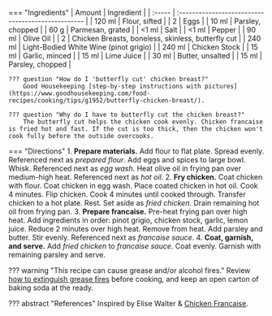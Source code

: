 === "Ingredients"
    | Amount | Ingredient                                         |
    | :----- | :------------------------------------------------- |
    | 120 ml | Flour, sifted                                      |
    | 2      | Eggs                                               |
    | 10 ml  | Parsley, chopped                                   |
    | 60 g   | Parmesan, grated                                   |
    | <1 ml  | Salt                                               |
    | <1 ml  | Pepper                                             |
    | 90 ml  | Olive Oil                                          |
    | 2      | Chicken Breasts, boneless, skinless, butterfly cut |
    | 240 ml | Light-Bodied White Wine (pinot grigio)             |
    | 240 ml | Chicken Stock                                      |
    | 15 ml  | Garlic, minced                                     |
    | 15 ml  | Lime Juice                                         |
    | 30 ml  | Butter, unsalted                                   |
    | 15 ml  | Parsley, chopped                                   |

    ??? question "How do I 'butterfly cut' chicken breast?"
        Good Housekeeping [step-by-step instructions with pictures](https://www.goodhousekeeping.com/food-recipes/cooking/tips/g1952/butterfly-chicken-breast/).

    ??? question "Why do I have to butterfly cut the chicken breast?"
        The butterfly cut helps the chicken cook evenly. Chicken francaise is fried hot and fast. If the cut is too thick, then the chicken won't cook fully before the outside overcooks.

=== "Directions"
    1. **Prepare materials.** Add flour to flat plate. Spread evenly. Referenced next as *prepared flour*. Add eggs and spices to large bowl. Whisk. Referenced next as *egg wash*. Heat olive oil in frying pan over medium-high heat. Referenced next as *hot oil*.
    2. **Fry chicken.** Coat chicken with flour. Coat chicken in egg wash. Place coated chicken in hot oil. Cook 4 minutes. Flip chicken. Cook 4 minutes until cooked through. Transfer chicken to a hot plate. Rest. Set aside as *fried chicken*. Drain remaining hot oil from frying pan.
    3. **Prepare francaise.** Pre-heat frying pan over high heat. Add ingredients in order: pinot grigio, chicken stock, garlic, lemon juice. Reduce 2 minutes over high heat. Remove from heat. Add parsley and butter. Stir evenly. Referenced next as *francaise sauce*.
    4. **Coat, garnish, and serve.** Add *fried chicken* to *francaise sauce*. Coat evenly. Garnish with remaining parsley and serve.


??? warning "This recipe can cause grease and/or alcohol fires."
    Review [how to extinguish grease fires](https://www.wikihow.com/Put-out-a-Grease-Fire#Snuffing-out-the-Fire_sub) before cooking, and keep an open carton of baking soda at the ready.

??? abstract "References"
    Inspired by Elise Walter & [Chicken Francaise](http://www.recipe30.com/chicken-francaise.html/).
